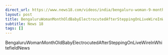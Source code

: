 ```yaml
---
direct_url: https://www.news18.com/videos/india/bengaluru-woman-9-month-old-baby-electrocuted-after-stepping-on-live-wire-in-whitefield-news18-8669340.html
layout: post
title: BengaluruWomanMonthOldBabyElectrocutedAfterSteppingOnLiveWireInWhitefieldNews
subtitle: News 18
tags: []
---
```


BengaluruWomanMonthOldBabyElectrocutedAfterSteppingOnLiveWireInWhitefieldNews
